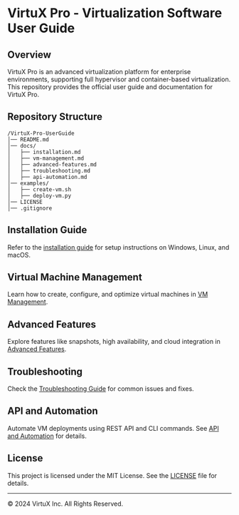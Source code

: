 # VirtuX Pro - Virtualization Software User Guide

## Overview
VirtuX Pro is an advanced virtualization platform for enterprise environments, supporting full hypervisor and container-based virtualization. This repository provides the official user guide and documentation for VirtuX Pro.

## Repository Structure
```
/VirtuX-Pro-UserGuide
│── README.md
│── docs/
│   ├── installation.md
│   ├── vm-management.md
│   ├── advanced-features.md
│   ├── troubleshooting.md
│   ├── api-automation.md
│── examples/
│   ├── create-vm.sh
│   ├── deploy-vm.py
│── LICENSE
│── .gitignore
```

## Installation Guide
Refer to the [installation guide](docs/installation.md) for setup instructions on Windows, Linux, and macOS.

## Virtual Machine Management
Learn how to create, configure, and optimize virtual machines in [VM Management](docs/vm-management.md).

## Advanced Features
Explore features like snapshots, high availability, and cloud integration in [Advanced Features](docs/advanced-features.md).

## Troubleshooting
Check the [Troubleshooting Guide](docs/troubleshooting.md) for common issues and fixes.

## API and Automation
Automate VM deployments using REST API and CLI commands. See [API and Automation](docs/api-automation.md) for details.

## License
This project is licensed under the MIT License. See the [LICENSE](LICENSE) file for details.

---
© 2024 VirtuX Inc. All Rights Reserved.
